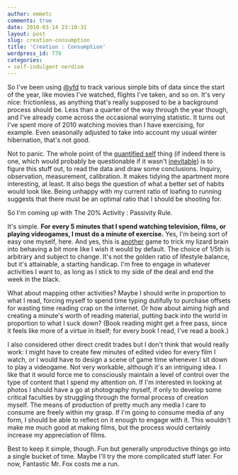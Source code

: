 ```yaml
---
author: emmetc
comments: true
date: 2010-03-14 23:10:31
layout: post
slug: creation-consumption
title: 'Creation : Consumption'
wordpress_id: 779
categories:
- self-indulgent nerdism
---
```


So I've been using [@yfd](http://your.flowingdata.com/) to track various simple bits of data since the start of the year, like movies I've watched, flights I've taken, and so on. It's very nice: frictionless, as anything that's really supposed to be a background process should be. Less than a quarter of the way through the year though, and I've already come across the occasional worrying statistic. It turns out I've spent more of 2010 watching movies than I have exercising, for example. Even seasonally adjusted to take into account my usual winter hibernation, that's not good.

Not to panic. The whole point of the [quantified self](http://www.iftf.org/node/3404) thing (if indeed there is one, which would probably be questionable if it wasn't [inevitable](http://g4tv.com/videos/44277/dice-2010-design-outside-the-box-presentation/)) is to figure this stuff out, to read the data and draw some conclusions. Inquiry, observation, measurement, calibration. It makes tidying the apartment more interesting, at least. It also begs the question of what a better set of habits would look like. Being unhappy with my current ratio of loafing to running suggests that there must be an optimal ratio that I should be shooting for.

So I'm coming up with The 20% Activity : Passivity Rule.

It's simple. **For every 5 minutes that I spend watching television, films, or playing videogames, I must do a minute of exercise.** Yes, I'm being sort of easy one myself, here. And yes, this is [another](http://blog.thoughtwax.com/2008/09/triathlon) game to trick my lizard brain into behaving a bit more like I wish it would by default. The choice of 1/5th is arbitrary and subject to change. It's not the golden ratio of lifestyle balance, but it's attainable, a starting handicap. I'm free to engage in whatever activities I want to, as long as I stick to my side of the deal and end the week in the black.

What about mapping other activities? Maybe I should write in proportion to what I read, forcing myself to spend time typing dutifully to purchase offsets for wasting time reading crap on the internet. Or how about aiming high and creating a minute's worth of reading material, putting back into the world in proportion to what I suck down? (Book reading might get a free pass, since it feels like more of a virtue in itself; for every book I read, I've read a book.)

I also considered other direct credit trades but I don't think that would really work: I might have to create few minutes of edited video for every film I watch, or I would have to design a scene of game time whenever I sit down to play a videogame. Not very workable, although it's an intriguing idea. I like that it would force me to consciously maintain a level of control over the type of content that I spend my attention on. If I'm interested in looking at photos I should have a go at photography myself, if only to develop some critical faculties by struggling through the formal process of creation myself. The means of production of pretty much any media I care to consume are freely within my grasp. If I'm going to consume media of any form, I should be able to reflect on it enough to engage with it. This wouldn't make me much good at making films, but the process would certainly increase my appreciation of films.

Best to keep it simple, though. Fun but generally unproductive things go into a single bucket of time. Maybe I'll try the more complicated stuff later. For now, Fantastic Mr. Fox costs me a run.
